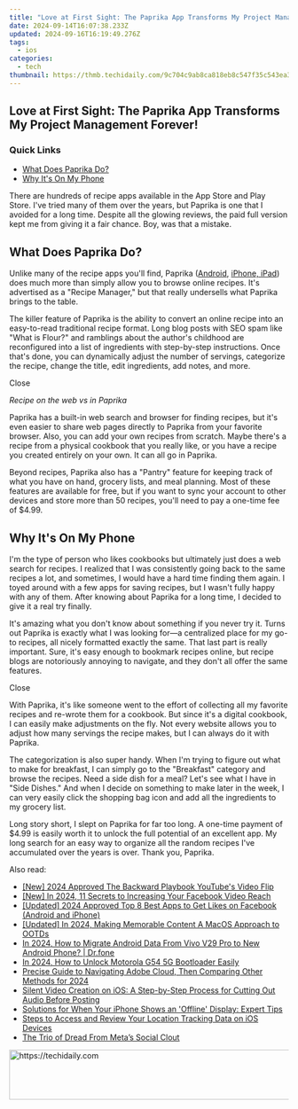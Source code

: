 ```yaml
---
title: "Love at First Sight: The Paprika App Transforms My Project Management Forever!"
date: 2024-09-14T16:07:38.233Z
updated: 2024-09-16T16:19:49.276Z
tags:
  - ios
categories:
  - tech
thumbnail: https://thmb.techidaily.com/9c704c9ab8ca818eb8c547f35c543ea321e006214fab450eba00af5408d5f618.jpg
---
```


## Love at First Sight: The Paprika App Transforms My Project Management Forever!

### Quick Links

* [What Does Paprika Do?](https://facebook-clips.techidaily.com/new-in-2024-unleash-potential-superior-strategies-for-personalized-facebook-profiles/)
* [Why It's On My Phone](https://change-location.techidaily.com/how-to-teleport-your-gps-location-on-apple-iphone-7-plus-drfone-by-drfone-virtual-ios/)

 There are hundreds of recipe apps available in the App Store and Play Store. I've tried many of them over the years, but Paprika is one that I avoided for a long time. Despite all the glowing reviews, the paid full version kept me from giving it a fair chance. Boy, was that a mistake.

##  What Does Paprika Do?

 Unlike many of the recipe apps you'll find, Paprika ([Android](https://www.anrdoezrs.net/links/3607085/type/dlg/sid/UUhtgUeUpU2004754/https://play.google.com/store/apps/details?id=com.hindsightlabs.paprika.android.v3), [iPhone, iPad](https://apps.apple.com/us/app/paprika-recipe-manager-3/id1303222868?ls=1)) does much more than simply allow you to browse online recipes. It's advertised as a "Recipe Manager," but that really undersells what Paprika brings to the table.

 The killer feature of Paprika is the ability to convert an online recipe into an easy-to-read traditional recipe format. Long blog posts with SEO spam like "What is Flour?" and ramblings about the author's childhood are reconfigured into a list of ingredients with step-by-step instructions. Once that's done, you can dynamically adjust the number of servings, categorize the recipe, change the title, edit ingredients, add notes, and more.

Close 

_Recipe on the web vs in Paprika_ 

 Paprika has a built-in web search and browser for finding recipes, but it's even easier to share web pages directly to Paprika from your favorite browser. Also, you can add your own recipes from scratch. Maybe there's a recipe from a physical cookbook that you really like, or you have a recipe you created entirely on your own. It can all go in Paprika.

 Beyond recipes, Paprika also has a "Pantry" feature for keeping track of what you have on hand, grocery lists, and meal planning. Most of these features are available for free, but if you want to sync your account to other devices and store more than 50 recipes, you'll need to pay a one-time fee of $4.99.

##  Why It's On My Phone

 I'm the type of person who likes cookbooks but ultimately just does a web search for recipes. I realized that I was consistently going back to the same recipes a lot, and sometimes, I would have a hard time finding them again. I toyed around with a few apps for saving recipes, but I wasn't fully happy with any of them. After knowing about Paprika for a long time, I decided to give it a real try finally.

 It's amazing what you don't know about something if you never try it. Turns out Paprika is exactly what I was looking for—a centralized place for my go-to recipes, all nicely formatted exactly the same. That last part is really important. Sure, it's easy enough to bookmark recipes online, but recipe blogs are notoriously annoying to navigate, and they don't all offer the same features.

Close 

 With Paprika, it's like someone went to the effort of collecting all my favorite recipes and re-wrote them for a cookbook. But since it's a digital cookbook, I can easily make adjustments on the fly. Not every website allows you to adjust how many servings the recipe makes, but I can always do it with Paprika.

 The categorization is also super handy. When I'm trying to figure out what to make for breakfast, I can simply go to the "Breakfast" category and browse the recipes. Need a side dish for a meal? Let's see what I have in "Side Dishes." And when I decide on something to make later in the week, I can very easily click the shopping bag icon and add all the ingredients to my grocery list.

 Long story short, I slept on Paprika for far too long. A one-time payment of $4.99 is easily worth it to unlock the full potential of an excellent app. My long search for an easy way to organize all the random recipes I've accumulated over the years is over. Thank you, Paprika.

<ins class="adsbygoogle"
     style="display:block"
     data-ad-format="autorelaxed"
     data-ad-client="ca-pub-7571918770474297"
     data-ad-slot="1223367746"></ins>

<ins class="adsbygoogle"
     style="display:block"
     data-ad-client="ca-pub-7571918770474297"
     data-ad-slot="8358498916"
     data-ad-format="auto"
     data-full-width-responsive="true"></ins>

<span class="atpl-alsoreadstyle">Also read:</span>
<div><ul>
<li><a href="https://youtube-web.techidaily.com/024-approved-the-backward-playbook-youtubes-video-flip/"><u>[New] 2024 Approved The Backward Playbook YouTube's Video Flip</u></a></li>
<li><a href="https://facebook-clips.techidaily.com/new-in-2024-11-secrets-to-increasing-your-facebook-video-reach/"><u>[New] In 2024, 11 Secrets to Increasing Your Facebook Video Reach</u></a></li>
<li><a href="https://facebook-video-content.techidaily.com/updated-2024-approved-top-8-best-apps-to-get-likes-on-facebook-android-and-iphone/"><u>[Updated] 2024 Approved Top 8 Best Apps to Get Likes on Facebook (Android and iPhone)</u></a></li>
<li><a href="https://tiktok-clips.techidaily.com/updated-in-2024-making-memorable-content-a-macos-approach-to-ootds/"><u>[Updated] In 2024, Making Memorable Content A MacOS Approach to OOTDs</u></a></li>
<li><a href="https://android-transfer.techidaily.com/in-2024-how-to-migrate-android-data-from-vivo-v29-pro-to-new-android-phone-drfone-by-drfone-transfer-from-android-transfer-from-android/"><u>In 2024, How to Migrate Android Data From Vivo V29 Pro to New Android Phone? | Dr.fone</u></a></li>
<li><a href="https://android-unlock.techidaily.com/in-2024-how-to-unlock-motorola-g54-5g-bootloader-easily-by-drfone-android/"><u>In 2024, How to Unlock Motorola G54 5G Bootloader Easily</u></a></li>
<li><a href="https://extra-guidance.techidaily.com/precise-guide-to-navigating-adobe-cloud-then-comparing-other-methods-for-2024/"><u>Precise Guide to Navigating Adobe Cloud, Then Comparing Other Methods for 2024</u></a></li>
<li><a href="https://os-tips.techidaily.com/silent-video-creation-on-ios-a-step-by-step-process-for-cutting-out-audio-before-posting/"><u>Silent Video Creation on iOS: A Step-by-Step Process for Cutting Out Audio Before Posting</u></a></li>
<li><a href="https://os-tips.techidaily.com/solutions-for-when-your-iphone-shows-an-offline-display-expert-tips/"><u>Solutions for When Your iPhone Shows an 'Offline' Display: Expert Tips</u></a></li>
<li><a href="https://os-tips.techidaily.com/steps-to-access-and-review-your-location-tracking-data-on-ios-devices/"><u>Steps to Access and Review Your Location Tracking Data on iOS Devices</u></a></li>
<li><a href="https://facebook.techidaily.com/the-trio-of-dread-from-metas-social-clout/"><u>The Trio of Dread From Meta’s Social Clout</u></a></li>
</ul></div>

<!-- affiliate ads begin -->
<a href="https://zebaoaffiliateprogram.pxf.io/c/5597632/2137973/21526" target="_top" id="2137973">
  <img src="//a.impactradius-go.com/display-ad/21526-2137973" border="0" alt="https://techidaily.com" width="728" height="90"/>
</a>
<img height="0" width="0" src="https://zebaoaffiliateprogram.pxf.io/i/5597632/2137973/21526" style="position:absolute;visibility:hidden;" border="0" />
<!-- affiliate ads end -->

